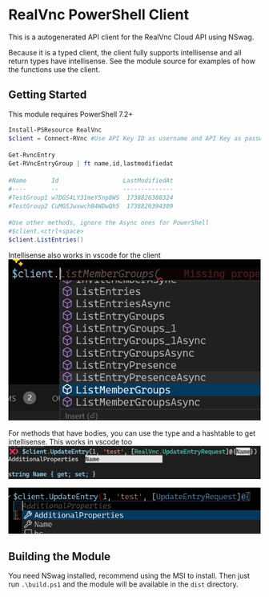 # RealVnc PowerShell Client

This is a autogenerated API client for the RealVnc Cloud API using NSwag.

Because it is a typed client, the client fully supports intellisense and all return types have intellisense. See the module source for examples of how the functions use the client.

## Getting Started

This module requires PowerShell 7.2+

```powershell
Install-PSResource RealVnc
$client = Connect-RVnc #Use API Key ID as username and API Key as password

Get-RvncEntry
Get-RVncEntryGroup | ft name,id,lastmodifiedat

#Name       Id                  LastModifiedAt
#----       --                  --------------
#TestGroup1 w7DGS4LY31meY5np8WS  1738826388324
#TestGroup2 CuMGSJwxwch84WDwQh5  1738826394309

#Use other methods, ignore the Async ones for PowerShell
#$client.<ctrl+space>
$client.ListEntries()
```

Intellisense also works in vscode for the client
![alt text](images/readme/image-1.png)

For methods that have bodies, you can use the type and a hashtable to get intellisense. This works in vscode too
![alt text](images/readme/image.png)

![alt text](images/readme/image-2.png)

## Building the Module

You need NSwag installed, recommend using the MSI to install. Then just run `.\build.ps1` and the module will be available in the `dist` directory.
